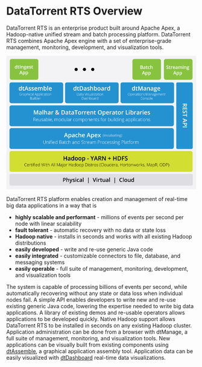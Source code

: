 DataTorrent RTS Overview
================================================================================

DataTorrent RTS is an enterprise product built around Apache Apex, a Hadoop-native unified stream and batch processing platform.  DataTorrent RTS combines Apache Apex engine with a set of enterprise-grade management, monitoring, development, and visualization tools.  

![DataTorrent RTS Architecture Layers Diagram](images/rts/stack.png)

DataTorrent RTS platform enables creation and management of real-time big data applications in a way that is

* **highly scalable and performant** - millions of events per second per node with linear scalability
* **fault tolerant** - automatic recovery with no data or state loss
* **Hadoop native** - installs in seconds and works with all existing Hadoop distributions
* **easily developed** - write and re-use generic Java code
* **easily integrated** - customizable connectors to file, database, and messaging systems
* **easily operable** - full suite of management, monitoring, development, and visualization tools


The system is capable of processing billions of events per second, while automatically recovering without any state or data loss when individual nodes fail.  A simple API enables developers to write new and re-use existing generic Java code, lowering the expertise needed to write big data applications.  A library of existing demos and re-usable operators allows applications to be developed quickly.  Native Hadoop support allows DataTorrent RTS to be installed in seconds on any existing Hadoop cluster.  Application administration can be done from a browser with dtManage, a full suite of management, monitoring, and visualization tools.  New applications can be visually built from existing components using [dtAssemble](dtassemble.md), a graphical application assembly tool.  Application data can be easily visualized with [dtDashboard](dtdashboard.md) real-time data visualizations.
